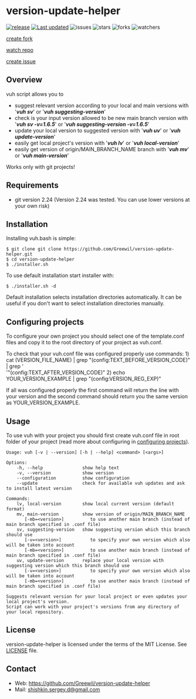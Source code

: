 # version-update-helper
[![release](https://badgen.net/github/release/Greewil/version-update-helper)](https://github.com/Greewil/version-update-helper/releases)
[![Last updated](https://img.shields.io/github/release-date/Greewil/version-update-helper?label=updated)](https://github.com/Greewil/version-update-helper/releases)
![issues](https://badgen.net/github/issues/Greewil/version-update-helper)
![stars](https://badgen.net/github/stars/Greewil/version-update-helper)
![forks](https://badgen.net/github/forks/Greewil/version-update-helper)
![watchers](https://badgen.net/github/watchers/Greewil/version-update-helper)

[create fork](https://github.com/Greewil/version-update-helper/fork)

[watch repo](https://github.com/Greewil/version-update-helper/subscription)

[create issue](https://github.com/Greewil/version-update-helper/issues/new)

## Overview

vuh script allows you to

- suggest relevant version according to your local and main versions with '***vuh sv***' or '***vuh
  suggesting-version***'
- check is your input version allowed to be new main branch version with '***vuh sv -v=1.6.5***' or '***vuh
  suggesting-version -v=1.6.5***'
- update your local version to suggested version with '***vuh uv***' or '***vuh update-version***'
- easily get local project's version with '***vuh lv***' or '***vuh local-version***'
- easily get version of origin/MAIN_BRANCH_NAME branch with '***vuh mv***' or '***vuh main-version***'

Works only with git projects!

## Requirements

- git version 2.24 (Version 2.24 was tested. You can use lower versions at your own risk)

## Installation

Installing vuh.bash is simple:

    $ git clone git clone https://github.com/Greewil/version-update-helper.git
    $ cd version-update-helper
    $ ./installer.sh

To use default installation start installer with:

    $ ./installer.sh -d

Default installation selects installation directories automatically. 
It can be useful if you don't want to select installation directories manually.

## Configuring projects

To configure your own project you should select one of the template.conf files and copy it to the root directory of your 
project as vuh.conf. 

To check that your vuh.conf file was configured properly use commands:
1)
    cat (VERSION_FILE_NAME) | grep "(config:TEXT_BEFORE_VERSION_CODE)" | grep '\
    '"(config:TEXT_AFTER_VERSION_CODE)"
2)
    echo YOUR_VERSION_EXAMPLE | grep "(config:VERSION_REG_EXP)"

If all was configured properly the first command will return the line with your version and
the second command should return you the same version as YOUR_VERSION_EXAMPLE.

## Usage

To use vuh with your project you should first create vuh.conf file in root folder of your project 
(read more about configuring in [configuring projects](#Configuring-projects)).

    Usage: vuh [-v | --version] [-h | --help] <command> [<args>]

    Options:
        -h, --help               show help text
        -v, --version            show version
        --configuration          show configuration
        --update                 check for available vuh updates and ask to install latest version
    
    Commands:
        lv, local-version        show local current version (default format)
        mv, main-version         show version of origin/MAIN_BRANCH_NAME
           [-mb=<version>]          to use another main branch (instead of main branch specified in .conf file)
        sv, suggesting-version   show suggesting version which this branch should use
           [-v=<version>]           to specify your own version which also will be taken into account
           [-mb=<version>]          to use another main branch (instead of main branch specified in .conf file)
        uv, update-version       replace your local version with suggesting version which this branch should use
           [-v=<version>]           to specify your own version which also will be taken into account
           [-mb=<version>]          to use another main branch (instead of main branch specified in .conf file)
    
    Suggests relevant version for your local project or even updates your local project's version.
    Script can work with your project's versions from any directory of your local repository.

## License

version-update-helper is licensed under the terms of the MIT License. See [LICENSE] file.

## Contact

* Web: <https://github.com/Greewil/version-update-helper>
* Mail: <shishkin.sergey.d@gmail.com>

[LICENSE]: https://github.com/Greewil/version-update-helper/blob/master/LICENSE